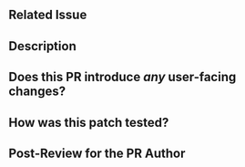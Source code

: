 <!--
Thanks for sending a pull request!  Here are some tips for you:
  1. If this is your first time, please read our contributor guidelines: https://github.com/delta-io/delta/blob/master/CONTRIBUTING.md
  2. If the PR is unfinished, add '[WIP]' in your PR title, e.g., '[WIP] Your PR title ...'.
  3. Be sure to keep the PR description updated to reflect all changes.
  4. Please write your PR title to summarize what this PR proposes.
  5. If possible, provide a concise example to reproduce the issue for a faster review.
  6. If applicable, include corresponding issue number in the PR title and link it in the body.
-->
## Related Issue

<!-- Link related issue
For instance,
  [#ISSUE NUMBER] Your PR title
-->

## Description

<!--
 - Describe what this PR changes.
 - Describe why we need the change.
 
 If this PR resolves an issue be sure to include "Resolves #XXX" to correctly link and close the issue upon merge.
-->

## Does this PR introduce _any_ user-facing changes?
<!--
If yes, please clarify the previous behavior and the change this PR proposes - provide the console output, description and/or an example to show the behavior difference if possible.
If possible, please also clarify if this is a user-facing change compared to the released Delta Lake versions or within the unreleased branches such as master.
If no, write 'No'.
-->

## How was this patch tested?
<!--
If tests were added, say they were added here. Please make sure to test the changes thoroughly including negative and positive cases if possible.
If it was tested in a way different from regular unit tests, please clarify how you tested step by step, ideally copy and paste-able, so that other reviewers can test and check, and descendants can verify in the future.
If the changes were not tested, please explain why.
-->

## Post-Review for the PR Author

<!--
If this PR resolves an issue be sure to include "Resolves #XXX" to correctly link and close the issue upon merging.
-->
